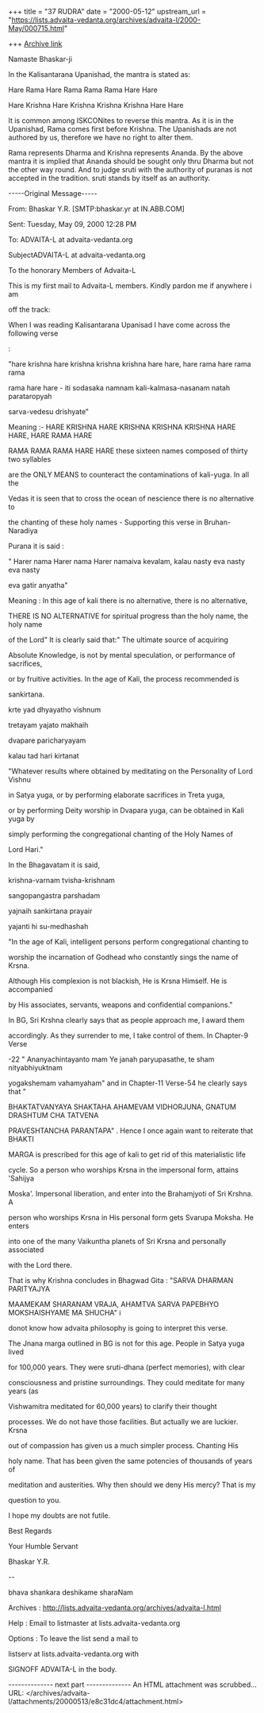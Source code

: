 +++
title = "37 RUDRA"
date = "2000-05-12"
upstream_url = "https://lists.advaita-vedanta.org/archives/advaita-l/2000-May/000715.html"

+++
[Archive link](https://lists.advaita-vedanta.org/archives/advaita-l/2000-May/000715.html)

Namaste Bhaskar-ji

In the Kalisantarana Upanishad, the mantra is stated as:

Hare Rama Hare Rama Rama Rama Hare Hare

Hare Krishna Hare Krishna Krishna Krishna Hare Hare

It is common among ISKCONites to reverse this mantra. As it is in the Upanishad, Rama comes first before Krishna. The Upanishads are not authored by us, therefore we have no right to alter them. 

Rama represents Dharma and Krishna represents Ananda. By the above mantra it is implied that Ananda should be sought only thru Dharma but not the other way round. And to judge sruti with the authority of puranas is not accepted in the tradition. sruti stands by itself as an authority. 

-----Original Message-----

From: Bhaskar Y.R. [SMTP:bhaskar.yr at IN.ABB.COM]

Sent: Tuesday, May 09, 2000 12:28 PM

To: ADVAITA-L at advaita-vedanta.org

SubjectADVAITA-L at advaita-vedanta.org

To the honorary Members of Advaita-L

This is my first mail to Advaita-L members. Kindly pardon me if anywhere i am

off the track:

When I was reading Kalisantarana Upanisad I have come across the following verse

:

"hare krishna hare krishna krishna krishna hare hare, hare rama hare rama rama

rama hare hare - iti sodasaka namnam kali-kalmasa-nasanam natah parataropyah

sarva-vedesu drishyate"

Meaning :- HARE KRISHNA HARE KRISHNA KRISHNA KRISHNA HARE HARE, HARE RAMA HARE

RAMA RAMA RAMA HARE HARE these sixteen names composed of thirty two syllables

are the ONLY MEANS to counteract the contaminations of kali-yuga. In all the

Vedas it is seen that to cross the ocean of nescience there is no alternative to

the chanting of these holy names - Supporting this verse in Bruhan-Naradiya

Purana it is said :

" Harer nama Harer nama Harer namaiva kevalam, kalau nasty eva nasty eva nasty

eva gatir anyatha"

Meaning : In this age of kali there is no alternative, there is no alternative,

THERE IS NO ALTERNATIVE for spiritual progress than the holy name, the holy name

of the Lord" It is clearly said that:" The ultimate source of acquiring

Absolute Knowledge, is not by mental speculation, or performance of sacrifices,

or by fruitive activities. In the age of Kali, the process recommended is

sankirtana.

krte yad dhyayatho vishnum

tretayam yajato makhaih

dvapare paricharyayam

kalau tad hari kirtanat

"Whatever results where obtained by meditating on the Personality of Lord Vishnu

in Satya yuga, or by performing elaborate sacrifices in Treta yuga,

or by performing Deity worship in Dvapara yuga, can be obtained in Kali yuga by

simply performing the congregational chanting of the Holy Names of

Lord Hari."

In the Bhagavatam it is said,

krishna-varnam tvisha-krishnam

sangopangastra parshadam

yajnaih sankirtana prayair

yajanti hi su-medhashah

"In the age of Kali, intelligent persons perform congregational chanting to

worship the incarnation of Godhead who constantly sings the name of Krsna.

Although His complexion is not blackish, He is Krsna Himself. He is accompanied

by His associates, servants, weapons and confidential companions."

In BG, Sri Krshna clearly says that as people approach me, I award them

accordingly. As they surrender to me, I take control of them. In Chapter-9 Verse

-22 " Ananyachintayanto mam Ye janah paryupasathe, te sham nityabhiyuktnam

yogakshemam vahamyaham" and in Chapter-11 Verse-54 he clearly says that "

BHAKTATVANYAYA SHAKTAHA AHAMEVAM VIDHORJUNA, GNATUM DRASHTUM CHA TATVENA

PRAVESHTANCHA PARANTAPA" . Hence I once again want to reiterate that BHAKTI

MARGA is prescribed for this age of kali to get rid of this materialistic life

cycle. So a person who worships Krsna in the impersonal form, attains 'Sahijya

Moska'. Impersonal liberation, and enter into the Brahamjyoti of Sri Krshna. A

person who worships Krsna in His personal form gets Svarupa Moksha. He enters

into one of the many Vaikuntha planets of Sri Krsna and personally associated

with the Lord there.

That is why Krishna concludes in Bhagwad Gita : "SARVA DHARMAN PARITYAJYA

MAAMEKAM SHARANAM VRAJA, AHAMTVA SARVA PAPEBHYO MOKSHAISHYAME MA SHUCHA" i

donot know how advaita philosophy is going to interpret this verse.

The Jnana marga outlined in BG is not for this age. People in Satya yuga lived

for 100,000 years. They were sruti-dhana (perfect memories), with clear

consciousness and pristine surroundings. They could meditate for many years (as

Vishwamitra meditated for 60,000 years) to clarify their thought

processes. We do not have those facilities. But actually we are luckier. Krsna

out of compassion has given us a much simpler process. Chanting His

holy name. That has been given the same potencies of thousands of years of

meditation and austerities. Why then should we deny His mercy? That is my

question to you.

I hope my doubts are not futile.

Best Regards

Your Humble Servant

Bhaskar Y.R.

--

bhava shankara deshikame sharaNam

Archives : http://lists.advaita-vedanta.org/archives/advaita-l.html

Help : Email to listmaster at lists.advaita-vedanta.org

Options : To leave the list send a mail to

listserv at lists.advaita-vedanta.org with

SIGNOFF ADVAITA-L in the body.

-------------- next part --------------
An HTML attachment was scrubbed...
URL: </archives/advaita-l/attachments/20000513/e8c31dc4/attachment.html>
